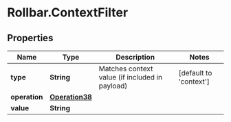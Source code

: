 # Rollbar.ContextFilter

## Properties

Name | Type | Description | Notes
------------ | ------------- | ------------- | -------------
**type** | **String** | Matches context value (if included in payload) | [default to &#39;context&#39;]
**operation** | [**Operation38**](Operation38.md) |  | 
**value** | **String** |  | 


